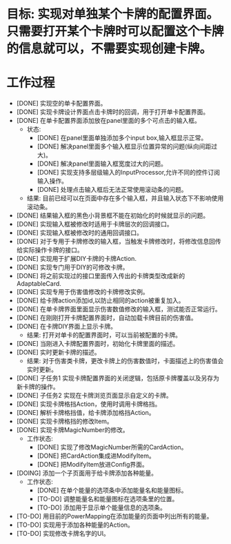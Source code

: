 # 目标: 实现对单独某个卡牌的配置界面。只需要打开某个卡牌时可以配置这个卡牌的信息就可以，不需要实现创建卡牌。

# 工作过程
- [DONE] 实现空的单卡配置界面。
- [DONE] 实现卡牌设计界面点击卡牌时的回调，用于打开单卡配置界面。
- [DONE] 在单卡配置界面添加放在panel里面的多个可点击的输入框。
	- 状态:
		- [DONE] 在panel里面单独添加多个input box,输入框显示正常。
		- [DONE] 解决panel里面多个输入框显示位置异常的问题(纵向间距过大)。
		- [DONE] 解决panel里面输入框宽度过大的问题。
		- [DONE] 实现支持多层级输入的InputProcessor,允许不同的控件订阅输入操作。
		- [DONE] 处理点击输入框后无法正常使用滚动条的问题。
	- 结果: 目前已经可以在页面中存在多个输入框，并且输入状态下不影响使用滚动条。
- [DONE] 结果输入框的黑色小背景框不能在初始化的时候就显示的问题。
- [DONE] 实现输入框被修改时适用于卡牌层次的回调接口。
- [DONE] 实现输入框被修改时的通用回调接口。
- [DONE] 对于专用于卡牌修改的输入框，当触发卡牌修改时，将修改信息回传给实际操作卡牌的接口。
- [DONE] 实现用于扩展DIY卡牌的卡牌Action.
- [DONE] 实现专门用于DIY的可修改卡牌。
- [DONE] 将之前实现过的接口里面传入传出的卡牌类型改成新的AdaptableCard.
- [DONE] 实现专用于伤害值修改的卡牌修改实例。
- [DONE] 给卡牌action添加id,以防止相同的action被重复加入。
- [DONE] 在单卡牌界面里面显示伤害数值修改的输入框，测试能否正常运行。
- [DONE] 在刚刚打开卡牌配置界面时，自动加载卡牌目前的伤害值。
- [DONE] 在卡牌DIY界面上显示卡牌。
	- 结果: 打开对单卡的配置界面时，可以当前被配置的卡牌。
- [DONE] 当刚进入卡牌配置界面时，初始化卡牌里面的描述。
- [DONE] 实时更新卡牌的描述。
	- 结果: 对于伤害类卡牌，更改卡牌上的伤害数值时，卡面描述上的伤害值会实时更新。
- [DONE] 子任务1 实现卡牌配置界面的关闭逻辑，包括原卡牌覆盖以及另存为新卡牌的操作。
- [DONE] 子任务2 实现在卡牌浏览页面显示自定义的卡牌。
- [DONE] 实现卡牌格挡Action，使用时调用卡牌格挡。
- [DONE] 解析卡牌格挡值，给卡牌添加格挡Action。
- [DONE] 实现卡牌格挡的修改Item。
- [DONE] 实现卡牌MagicNumber的修改。
	- 工作状态:
		- [DONE] 实现了修改MagicNumber所需的CardAction。
		- [DONE] 把CardAction集成进ModifyItem。
		- [DONE] 把ModifyItem放进Config界面。
- [DOING] 添加一个子页面用于给卡牌添加各种能量。
	- 工作状态:
		- [DONE] 在单个能量的选项条中添加能量名和能量图标。
		- [TO-DO] 调整能量名和能量图标在选项条里的位置。
		- [TO-DO] 添加用于显示单个能量信息的选项条。
- [TO-DO] 用目前的PowerMapping在添加能量的页面中列出所有的能量。
- [TO-DO] 实现用于添加各种能量的Action。
- [TO-DO] 实现修改卡牌名字的UI。